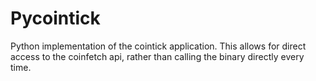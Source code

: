 # Pycointick
Python implementation of the cointick application. This allows for direct access to the coinfetch api, rather than calling the binary directly every time.
